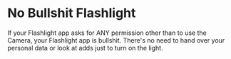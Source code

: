 No Bullshit Flashlight
====================

If your Flashlight app asks for ANY permission other than to use the Camera, your Flashlight app is bullshit. There's no need to hand over your personal data or look at adds just to turn on the light.
